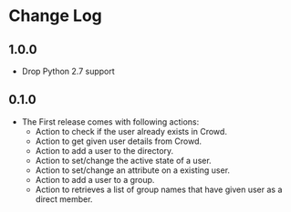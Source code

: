 # Change Log

## 1.0.0

* Drop Python 2.7 support

## 0.1.0

- The First release comes with following actions:
  - Action to check if the user already exists in Crowd.
  - Action to get given user details from Crowd.
  - Action to add a user to the directory.
  - Action to set/change the active state of a user.
  - Action to set/change an attribute on a existing user.
  - Action to add a user to a group.
  - Action to retrieves a list of group names that have given user as a direct member.
